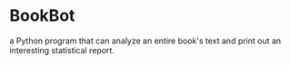 # BookBot
a Python program that can analyze an entire book's text and print out an interesting statistical report.
